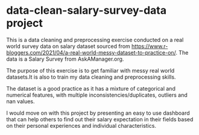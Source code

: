 # data-clean-salary-survey-data project
This is a data cleaning and preprocessing exercise conducted on a real world survey data on salary dataset sourced from https://www.r-bloggers.com/2021/04/a-real-world-messy-dataset-to-practice-on/. The data is a Salary Survey from AskAManager.org. 

The purpose of this exercise is to get familiar with messy real world datasets.It is also to train my data cleaning and preprocessing skills.

The dataset is a good practice as it has a mixture of categorical and numerical features, with multiple inconsistencies/duplicates, outliers and nan values.

I would move on with this project by presenting an easy to use dashboard that can help others to find out their salary expectation in their fields based on their personal experiences and individual characteristics. 
